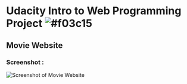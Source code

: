# Udacity Intro to Web Programming Project ![#f03c15](https://placehold.it/15/f03c15/000000?text=+) 
## Movie Website
### Screenshot : 

![ Screenshot of Movie Website](https://image.prntscr.com/image/bwkSer_AR0mIk0wZY_N7bQ.png)
